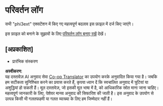 <!--
CO_OP_TRANSLATOR_METADATA:
{
  "original_hash": "f27e920c85081d40ddb90607d7ceabd7",
  "translation_date": "2025-04-04T17:20:09+00:00",
  "source_file": "code\\07.Lab\\01\\Apple\\phi3ext\\CHANGELOG.md",
  "language_code": "hi"
}
-->
# परिवर्तन लॉग

सभी "phi3ext" एक्सटेंशन में किए गए महत्वपूर्ण बदलाव इस फ़ाइल में दर्ज किए जाएंगे।

इस फ़ाइल को बनाने के सुझावों के लिए [परिवर्तन लॉग बनाए रखें](http://keepachangelog.com/) देखें।

## [अप्रकाशित]

- प्रारंभिक संस्करण

**अस्वीकरण**:  
यह दस्तावेज़ AI अनुवाद सेवा [Co-op Translator](https://github.com/Azure/co-op-translator) का उपयोग करके अनुवादित किया गया है। जबकि हम सटीकता सुनिश्चित करने का प्रयास करते हैं, कृपया ध्यान दें कि स्वचालित अनुवाद में त्रुटियां या अशुद्धियां हो सकती हैं। मूल दस्तावेज़, जो इसकी मूल भाषा में है, को आधिकारिक स्रोत माना जाना चाहिए। महत्वपूर्ण जानकारी के लिए, पेशेवर मानव अनुवाद की सिफारिश की जाती है। इस अनुवाद के उपयोग से उत्पन्न किसी भी गलतफहमी या गलत व्याख्या के लिए हम जिम्मेदार नहीं हैं।